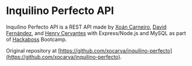 # Inquilino Perfecto API

Inquilino Perfecto API is a REST API made by [Xoán Carneiro](https://github.com/xocarva), [David Fernández](https://github.com/davidfdzmorilla), and [Henry Cervantes](https://github.com/HenryCega) with Express/Node.js and MySQL as part of [Hackaboss](https://www.hackaboss.com) Bootcamp.

Original repository at [https://github.com/xocarva/inquilino-perfecto](https://github.com/xocarva/inquilino-perfecto).

